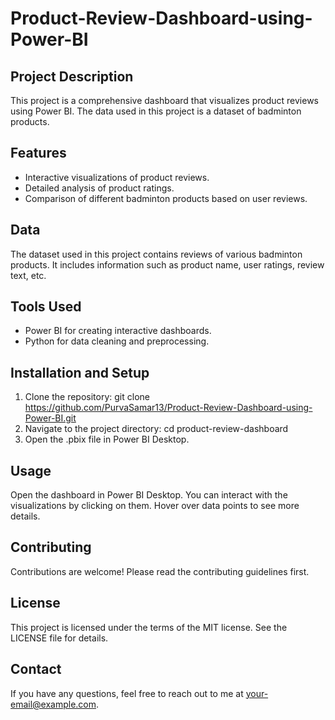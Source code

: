 # Product-Review-Dashboard-using-Power-BI

## Project Description

This project is a comprehensive dashboard that visualizes product reviews using Power BI. The data used in this project is a dataset of badminton products.

## Features

- Interactive visualizations of product reviews.
- Detailed analysis of product ratings.
- Comparison of different badminton products based on user reviews.

## Data

The dataset used in this project contains reviews of various badminton products. It includes information such as product name, user ratings, review text, etc.

## Tools Used

- Power BI for creating interactive dashboards.
- Python for data cleaning and preprocessing.

## Installation and Setup

1. Clone the repository: git clone https://github.com/PurvaSamar13/Product-Review-Dashboard-using-Power-BI.git
2. Navigate to the project directory: cd product-review-dashboard
3. Open the .pbix file in Power BI Desktop.

## Usage

Open the dashboard in Power BI Desktop. You can interact with the visualizations by clicking on them. Hover over data points to see more details.

## Contributing

Contributions are welcome! Please read the contributing guidelines first.

## License

This project is licensed under the terms of the MIT license. See the LICENSE file for details.

## Contact

If you have any questions, feel free to reach out to me at your-email@example.com.
